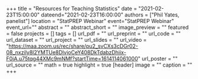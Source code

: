 +++ 
title = "Resources for Teaching Statistics" date = "2021-02-23T15:00:00" dateend="2021-02-23T16:00:00" authors = ["Phil Yates, panelist"] location = "StatPREP Webinar" event="StatPREP Webinar" event_url="" abstract = "" abstract_short = "" image_preview = "" featured = false projects = [] tags = [] url_pdf = "" url_preprint = "" url_code = "" url_dataset = "" url_project = "" url_slides = "" url_video = "https://maa.zoom.us/rec/share/pu2_svCXs3cDGr02-08_nxzily8l2YMTUe8DlvjoCeY408DkTdabzDhiix-F0iA.u75tqg44XMc9mNMf?startTime=1614114061000" url_poster = "" url_source = "" math = true highlight = true [header] image = "" caption = "" 
+++
